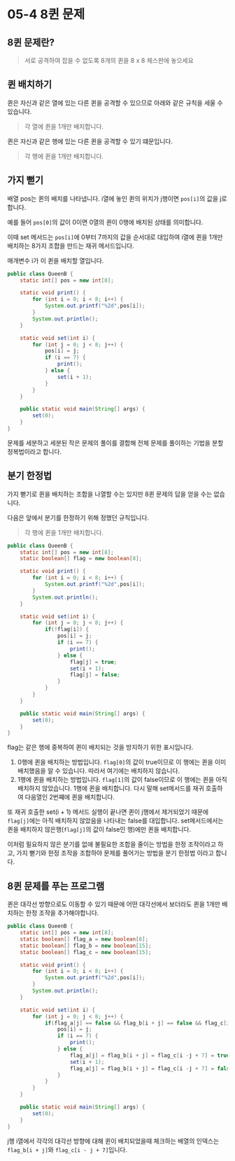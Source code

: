 # 05-4 8퀸 문제

## 8퀸 문제란?

> 서로 공격하여 잡을 수 없도록 8개의 퀸을 8 x 8 체스판에 놓으세요

## 퀸 배치하기

퀸은 자신과 같은 열에 있는 다른 퀸을 공격할 수 있으므로 아래와 같은 규칙을 세울 수 있습니다.

> 각 열에 퀸을 1개만 배치합니다.

퀸은 자신과 같은 행에 있는 다른 퀸을 공격할 수 있기 떄문입니다.

> 각 행에 퀸을 1개만 배치합니다.

## 가지 뻗기

배열 pos는 퀸의 배치를 나타냅니다. i열에 놓인 퀸의 위치가 j행이면 `pos[i]`의 값을 j로 합니다.

예를 들어 `pos[0]`의 값이 0이면 0열의 퀸이 0행에 배치된 상태를 의미합니다.

이때 set 메서드는 `pos[i]`에 0부터 7까지의 값을 순서대로 대입하여 i열에 퀸을 1개만 배치하는 8가지 조합을 만드는 재귀 메서드입니다.

매개변수 i가 이 퀸을 배치할 열입니다.

```java
public class QueenB {
    static int[] pos = new int[8];

    static void print() {
        for (int i = 0; i < 8; i++) {
            System.out.printf("%2d",pos[i]);
        }
        System.out.println();
    }

    static void set(int i) {
        for (int j = 0; j < 8; j++) {
            pos[i] = j;
            if (i == 7) {
                print();
            } else {
                set(i + 1);
            }
        }
    }

    public static void main(String[] args) {
        set(0);
    }
}
```

문제를 세분하고 세분된 작은 문제의 풀이를 결합해 전체 문제를 풀이하는 기법을 분할 정복법이라고 합니다.

## 분기 한정법

가지 뻗기로 퀸을 배치하는 조합을 나열할 수는 있지만 8퀸 문제의 답을 얻을 수는 없습니다.

다음은 앞에서 분기를 한정하기 위해 정했던 규칙입니다.

> 각 행에 퀸을 1개만 배치합니다.

```java
public class QueenB {
    static int[] pos = new int[8];
    static boolean[] flag = new boolean[8];

    static void print() {
        for (int i = 0; i < 8; i++) {
            System.out.printf("%2d",pos[i]);
        }
        System.out.println();
    }

    static void set(int i) {
        for (int j = 0; j < 8; j++) {
            if(!flag[i]) {
                pos[i] = j;
                if (i == 7) {
                    print();
                } else {
                    flag[j] = true;
                    set(i + 1);
                    flag[j] = false;
                }
            }
        }
    }

    public static void main(String[] args) {
        set(0);
    }
}
```

flag는 같은 행에 중복하여 퀸이 배치되는 것을 방지하기 위한 표시입니다.

1. 0행에 퀸을 배치하는 방법입니다. `flag[0]`의 값이 true이므로 이 행에는 퀸을 이미 배치했음을 알 수 있습니다. 따라서 여기에는 배치하지 않습니다.
1. 1행에 퀸을 배치하는 방법입니다. `flag[1]`의 값이 false이므로 이 행에는 퀸을 아직 배치하지 않았습니다. 1행에 퀸을 배치합니다. 다시 말해 set메서드를 재귀 호출하여 다음열인 2번쨰에 퀸을 배치합니다.

또 재귀 호출한 set(i + 1) 메서드 실행이 끝나면 퀸이 j행에서 제거되었기 때문에 `flag[j]`에는 아직 배치하지 않았음을 나타내는 false를 대입합니다.
set메서드에서는 퀸을 배치하지 않은행(`flag[j]`의 값이 false인 행)에만 퀸을 배치합니다.

이처럼 필요하지 않은 분기를 없애 불필요한 조합을 줄이는 방법을 한정 조작이라고 하고, 가지 뻗기와 한정 조작을 조합하야 문제를 풀어가는 방법을 분기 한정법 이라고 합니다.

## 8퀸 문제를 푸는 프로그램

퀸은 대각선 방향으로도 이동할 수 있기 때문에 어떤 대각선에서 보더라도 퀸을 1개만 배치하는 한정 조작을 추가해야합니다.

```java
public class QueenB {
    static int[] pos = new int[8];
    static boolean[] flag_a = new boolean[8];
    static boolean[] flag_b = new boolean[15];
    static boolean[] flag_c = new boolean[15];

    static void print() {
        for (int i = 0; i < 8; i++) {
            System.out.printf("%2d",pos[i]);
        }
        System.out.println();
    }

    static void set(int i) {
        for (int j = 0; j < 8; j++) {
            if(flag_a[j] == false && flag_b[i + j] == false && flag_c[i - j + 7] == false) {
                pos[i] = j;
                if (i == 7) {
                    print();
                } else {
                    flag_a[j] = flag_b[i + j] = flag_c[i -j + 7] = true;
                    set(i + 1);
                    flag_a[j] = flag_b[i + j] = flag_c[i -j + 7] = false;
                }
            }
        }
    }

    public static void main(String[] args) {
        set(0);
    }
}
```

j행 i열에서 각각의 대각선 방향에 대해 퀸이 배치되었을때 체크하는 배열의 인덱스는 `flag_b[i + j]`와 `flag_c[i - j + 7]`입니다.

